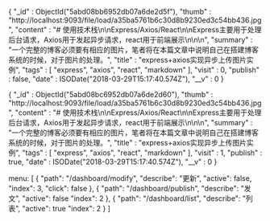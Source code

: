 ﻿﻿{
    "_id" : ObjectId("5abd08bb6952db07a6de2d5f"),
    "thumb" : "http://localhost:9093/file/load/a35ba5761b6c30d8b9230ed3c54bb436.jpg",
    "content" : "# 使用技术栈\n\nExpress/Axios/React\n\nExpress主要用于处理后台请求，Axios用于发起异步请求，react用于前端展示\n\n\n",
    "summary" : "一个完整的博客必须要有相应的图片，笔者将在本篇文章中说明自己在搭建博客系统的时候，对于图片的处理。",
    "title" : "express+axios实现异步上传图片实例",
    "tags" : [
        "express",
        "axios",
        "react",
        "markdown"
    ],
    "visit" : 0,
    "publish" : false,
    "date" : ISODate("2018-03-29T15:17:40.574Z"),
    "__v" : 0
}

{
    "_id" : ObjectId("5abd08bc6952db07a6de2d60"),
    "thumb" : "http://localhost:9093/file/load/a35ba5761b6c30d8b9230ed3c54bb436.jpg",
    "content" : "# 使用技术栈\n\nExpress/Axios/React\n\nExpress主要用于处理后台请求，Axios用于发起异步请求，react用于前端展示\n\n\n",
    "summary" : "一个完整的博客必须要有相应的图片，笔者将在本篇文章中说明自己在搭建博客系统的时候，对于图片的处理。",
    "title" : "express+axios实现异步上传图片实例",
    "tags" : [
        "express",
        "axios",
        "react",
        "markdown"
    ],
    "visit" : 1,
    "publish" : true,
    "date" : ISODate("2018-03-29T15:17:40.574Z"),
    "__v" : 0
}


menu: [
    {
    	"path": "/dashboard/modify",
    	"describe": "更新",
    	"active": false,
    	"index": 3,
    	"click": false
    },
    {
        "path": "/dashboard/publish",
        "describe": "发文",
        "active": false
        "index": 2
    },
    {
            "path": "/dashboard/list",
            "describe": "列表",
            "active": true
            "index": 2
        }
]
